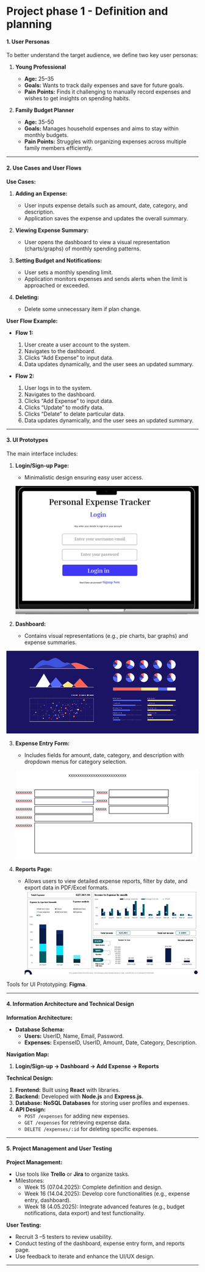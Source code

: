 # Project phase 1 - Definition and planning 
#### **1. User Personas**  
To better understand the target audience, we define two key user personas:
1. **Young Professional**  
   - **Age:** 25–35  
   - **Goals:** Wants to track daily expenses and save for future goals.  
   - **Pain Points:** Finds it challenging to manually record expenses and wishes to get insights on spending habits.  

2. **Family Budget Planner**  
   - **Age:** 35–50  
   - **Goals:** Manages household expenses and aims to stay within monthly budgets.  
   - **Pain Points:** Struggles with organizing expenses across multiple family members efficiently.

---

#### **2. Use Cases and User Flows**  
**Use Cases:**  
1. **Adding an Expense:**  
   - User inputs expense details such as amount, date, category, and description.  
   - Application saves the expense and updates the overall summary.  
   
2. **Viewing Expense Summary:**  
   - User opens the dashboard to view a visual representation (charts/graphs) of monthly spending patterns.  

3. **Setting Budget and Notifications:**  
   - User sets a monthly spending limit.  
   - Application monitors expenses and sends alerts when the limit is approached or exceeded.  
4. **Deleting:**  
   - Delete some unnecessary item if plan change.


**User Flow Example:**  
- **Flow 1:**  
  1. User create a user account to the system.  
  2. Navigates to the dashboard.  
  3. Clicks “Add Expense” to input data.  
  4. Data updates dynamically, and the user sees an updated summary.
 

- **Flow 2:**  
  1. User logs in to the system.  
  2. Navigates to the dashboard.  
  3. Clicks “Add Expense” to input data.
  4. Clicks “Update” to modify data.
  5. Clicks “Delate” to delate particular data.
  6. Data updates dynamically, and the user sees an updated summary.  


---

#### **3. UI Prototypes**  
The main interface includes:  
1. **Login/Sign-up Page:**  
   - Minimalistic design ensuring easy user access.  

   ![alt text](Photos/Pic1.jpg)

2. **Dashboard:**  
   - Contains visual representations (e.g., pie charts, bar graphs) and expense summaries. 

![alt text](Photos/image-1.png)



3. **Expense Entry Form:**  
   - Includes fields for amount, date, category, and description with dropdown menus for category selection.  

   ![alt text](Photos/image-2.png)

4. **Reports Page:**  
   - Allows users to view detailed expense reports, filter by date, and export data in PDF/Excel formats. 
   ![alt text](Photos/image-3.png) 


Tools for UI Prototyping: **Figma**.  

---

#### **4. Information Architecture and Technical Design**  
**Information Architecture:**  
- **Database Schema:**  
  - **Users:** UserID, Name, Email, Password.  
  - **Expenses:** ExpenseID, UserID, Amount, Date, Category, Description.  

**Navigation Map:**  
1. **Login/Sign-up → Dashboard → Add Expense → Reports**  

**Technical Design:**  
1. **Frontend:** Built using **React** with libraries.  
2. **Backend:** Developed with **Node.js** and **Express.js**.  
3. **Database:** **NoSQL Databases** for storing user profiles and expenses.  
4. **API Design:**  
   - `POST /expenses` for adding new expenses.  
   - `GET /expenses` for retrieving expense data.  
   - `DELETE /expenses/:id` for deleting specific expenses.  

---

#### **5. Project Management and User Testing**  
**Project Management:**  
- Use tools like **Trello** or **Jira** to organize tasks.  
- Milestones:
  - Week 15 (07.04.2025): Complete definition and design.  
  - Week 16 (14.04.2025): Develop core functionalities (e.g., expense entry, dashboard).  
  - Week 18 (4.05.2025): Integrate advanced features (e.g., budget notifications, data export) and test functionality.  

**User Testing:**  
- Recruit 3 –5 testers to review usability.  
- Conduct testing of the dashboard, expense entry form, and reports page.  
- Use feedback to iterate and enhance the UI/UX design.

---
